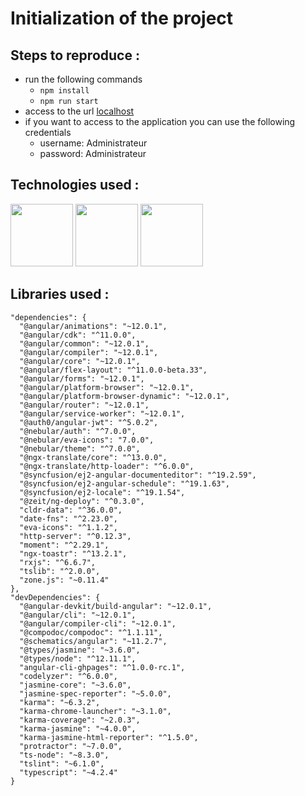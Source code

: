 # Initialization of the project

## Steps to reproduce  :

- run the following commands
  - `npm install`
  - `npm run start`
- access to the url [localhost](http://localhost:4200)
- if you want to access to the application you can use the following credentials
  - username: Administrateur
  - password: Administrateur

## Technologies used :

<img src="https://upload.wikimedia.org/wikipedia/commons/thumb/c/cf/Angular_full_color_logo.svg/1200px-Angular_full_color_logo.svg.png" height="100"> <img src="https://cdn.syncfusion.com/content/images/company-logos/Syncfusion_Logo_Image.png" height="100"> <img src="https://akveo.github.io/nebular/assets/img/akveo-logo.png" height="100"> 

## Libraries used :

```
"dependencies": {  
  "@angular/animations": "~12.0.1",  
  "@angular/cdk": "^11.0.0",  
  "@angular/common": "~12.0.1",  
  "@angular/compiler": "~12.0.1",  
  "@angular/core": "~12.0.1",  
  "@angular/flex-layout": "^11.0.0-beta.33",  
  "@angular/forms": "~12.0.1",  
  "@angular/platform-browser": "~12.0.1",  
  "@angular/platform-browser-dynamic": "~12.0.1",  
  "@angular/router": "~12.0.1",  
  "@angular/service-worker": "~12.0.1",  
  "@auth0/angular-jwt": "^5.0.2",  
  "@nebular/auth": "^7.0.0",  
  "@nebular/eva-icons": "7.0.0",  
  "@nebular/theme": "^7.0.0",  
  "@ngx-translate/core": "^13.0.0",  
  "@ngx-translate/http-loader": "^6.0.0",  
  "@syncfusion/ej2-angular-documenteditor": "^19.2.59",  
  "@syncfusion/ej2-angular-schedule": "^19.1.63",  
  "@syncfusion/ej2-locale": "^19.1.54",  
  "@zeit/ng-deploy": "^0.3.0",  
  "cldr-data": "^36.0.0",  
  "date-fns": "^2.23.0",  
  "eva-icons": "^1.1.2",  
  "http-server": "^0.12.3",  
  "moment": "^2.29.1",  
  "ngx-toastr": "^13.2.1",  
  "rxjs": "^6.6.7",  
  "tslib": "^2.0.0",  
  "zone.js": "~0.11.4"  
},  
"devDependencies": {  
  "@angular-devkit/build-angular": "~12.0.1",  
  "@angular/cli": "~12.0.1",  
  "@angular/compiler-cli": "~12.0.1",  
  "@compodoc/compodoc": "^1.1.11",  
  "@schematics/angular": "~11.2.7",  
  "@types/jasmine": "~3.6.0",  
  "@types/node": "^12.11.1",  
  "angular-cli-ghpages": "^1.0.0-rc.1",  
  "codelyzer": "^6.0.0",  
  "jasmine-core": "~3.6.0",  
  "jasmine-spec-reporter": "~5.0.0",  
  "karma": "~6.3.2",  
  "karma-chrome-launcher": "~3.1.0",  
  "karma-coverage": "~2.0.3",  
  "karma-jasmine": "~4.0.0",  
  "karma-jasmine-html-reporter": "^1.5.0",  
  "protractor": "~7.0.0",  
  "ts-node": "~8.3.0",  
  "tslint": "~6.1.0",  
  "typescript": "~4.2.4"  
}
```
